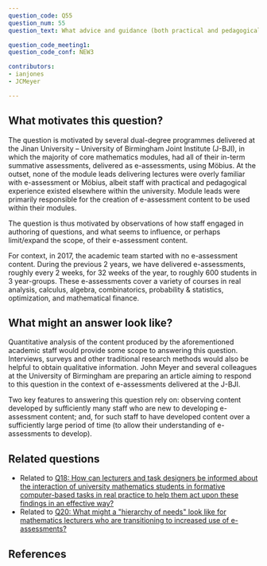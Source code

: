 ```yaml
---
question_code: Q55 
question_num: 55 
question_text: What advice and guidance (both practical and pedagogical) is available to mathematics lecturers about using e-assessment in their courses, and to what extent do they engage with it? 

question_code_meeting1:  
question_code_conf: NEW3 

contributors: 
- ianjones
- JCMeyer

---
```



## What motivates this question?

The question is motivated by several dual-degree programmes delivered at the Jinan University – University of Birmingham Joint Institute (J-BJI), in which the majority of core mathematics modules, had all of their in-term summative assessments, delivered as e-assessments, using Möbius. At the outset, none of the module leads delivering lectures were overly familiar with e-assessment or Möbius, albeit staff with practical and pedagogical experience existed elsewhere within the university. Module leads were primarily responsible for the creation of e-assessment content to be used within their modules.  

The question is thus motivated by observations of how staff engaged in authoring of questions, and what seems to influence, or perhaps limit/expand the scope, of their e-assessment content.

For context, in 2017, the academic team started with no e-assessment content. During the previous 2 years, we have delivered e-assessments, roughly every 2 weeks, for 32 weeks of the year, to roughly 600 students in 3 year-groups. These e-assessments cover a variety of courses in real analysis, calculus, algebra, combinatorics, probability & statistics, optimization, and mathematical finance. 
  

## What might an answer look like?

Quantitative analysis of the content produced by the aforementioned academic staff would provide some scope to answering this question. Interviews, surveys and other traditional research methods would also be helpful to obtain qualitative information. John Meyer and several colleagues at the University of Birmingham are preparing an article aiming to respond to this question in the context of e-assessments delivered at the J-BJI. 

Two key features to answering this question rely on: observing content developed by sufficiently many staff who are new to developing e-assessment content; and, for such staff to have developed content over a sufficiently large period of time (to allow their understanding of e-assessments to develop).

## Related questions

* Related to [Q18: How can lecturers and task designers be informed about the interaction of university mathematics students in formative computer-based tasks in real practice to help them act upon these findings in an effective way?](Q18)
* Related to [Q20: What might a "hierarchy of needs" look like for mathematics lecturers who are transitioning to increased use of e-assessments?](Q20)

## References
